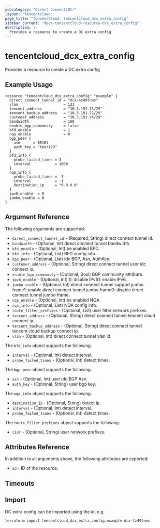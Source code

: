 ```yaml
---
subcategory: "Direct Connect(DC)"
layout: "tencentcloud"
page_title: "TencentCloud: tencentcloud_dcx_extra_config"
sidebar_current: "docs-tencentcloud-resource-dcx_extra_config"
description: |-
  Provides a resource to create a DC extra config
---
```


# tencentcloud_dcx_extra_config

Provides a resource to create a DC extra config

## Example Usage

```hcl
resource "tencentcloud_dcx_extra_config" "example" {
  direct_connect_tunnel_id = "dcx-4z49tnws"
  vlan                     = 123
  tencent_address          = "10.3.191.73/29"
  tencent_backup_address   = "10.3.191.72/29"
  customer_address         = "10.3.191.74/29"
  bandwidth                = 100
  enable_bgp_community     = false
  bfd_enable               = 1
  nqa_enable               = 0
  bgp_peer {
    asn      = 65101
    auth_key = "test123"
  }
  bfd_info {
    probe_failed_times = 3
    interval           = 2000
  }
  nqa_info {
    probe_failed_times = -1
    interval           = -1
    destination_ip     = "0.0.0.0"
  }
  ipv6_enable  = 0
  jumbo_enable = 0
}
```

## Argument Reference

The following arguments are supported:

* `direct_connect_tunnel_id` - (Required, String) direct connect tunnel id.
* `bandwidth` - (Optional, Int) direct connect tunnel bandwidth.
* `bfd_enable` - (Optional, Int) be enabled BFD.
* `bfd_info` - (Optional, List) BFD config info.
* `bgp_peer` - (Optional, List) idc BGP, Asn, AuthKey.
* `customer_address` - (Optional, String) direct connect tunnel user idc connect ip.
* `enable_bgp_community` - (Optional, Bool) BGP community attribute.
* `ipv6_enable` - (Optional, Int) 0: disable IPv61: enable IPv6.
* `jumbo_enable` - (Optional, Int) direct connect tunnel support jumbo frame1: enable direct connect tunnel jumbo frame0: disable direct connect tunnel jumbo frame.
* `nqa_enable` - (Optional, Int) be enabled NQA.
* `nqa_info` - (Optional, List) NQA config info.
* `route_filter_prefixes` - (Optional, List) user filter network prefixes.
* `tencent_address` - (Optional, String) direct connect tunnel tencent cloud connect ip.
* `tencent_backup_address` - (Optional, String) direct connect tunnel tencent cloud backup connect ip.
* `vlan` - (Optional, Int) direct connect tunnel vlan id.

The `bfd_info` object supports the following:

* `interval` - (Optional, Int) detect interval.
* `probe_failed_times` - (Optional, Int) detect times.

The `bgp_peer` object supports the following:

* `asn` - (Optional, Int) user idc BGP Asn.
* `auth_key` - (Optional, String) user bgp key.

The `nqa_info` object supports the following:

* `destination_ip` - (Optional, String) detect ip.
* `interval` - (Optional, Int) detect interval.
* `probe_failed_times` - (Optional, Int) detect times.

The `route_filter_prefixes` object supports the following:

* `cidr` - (Optional, String) user network prefixes.

## Attributes Reference

In addition to all arguments above, the following attributes are exported:

* `id` - ID of the resource.



## Timeouts

<no value>


## Import

DC extra config can be imported using the id, e.g.

```
terraform import tencentcloud_dcx_extra_config.example dcx-4z49tnws
```

